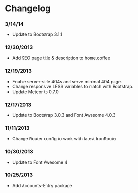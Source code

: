 # Changelog

### 3/14/14

* Update to Bootstrap 3.1.1

### 12/30/2013

* Add SEO page title & description to home.coffee

### 12/19/2013

* Enable server-side 404s and serve minimal 404 page.
* Change responsive LESS variables to match with Bootstrap.
* Update Meteor to 0.7.0

### 12/17/2013

* Update to Bootstrap 3.0.3 and Font Awesome 4.0.3

### 11/11/2013

* Change Router config to work with latest IronRouter

### 10/30/2013

* Update to Font Awesome 4

### 10/25/2013

* Add Accounts-Entry package
